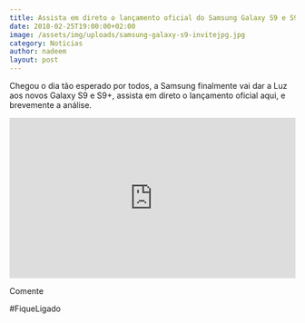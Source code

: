 ```yaml
---
title: Assista em direto o lançamento oficial do Samsung Galaxy S9 e S9+
date: 2018-02-25T19:00:00+02:00
image: /assets/img/uploads/samsung-galaxy-s9-invitejpg.jpg
category: Noticias
author: nadeem
layout: post
---
```

Chegou o dia tão esperado por todos, a Samsung finalmente vai dar a Luz aos novos Galaxy S9 e S9+, assista em direto o lançamento oficial aqui, e brevemente a análise. 

<div style="position:relative;height:0;padding-bottom:56.21%"><iframe src="https://www.youtube.com/embed/8GdA4z9G4Qg?ecver=2" style="position:absolute;width:100%;height:100%;left:0" width="641" height="360" frameborder="0" allow="autoplay; encrypted-media" allowfullscreen></iframe></div>



Comente 

\#FiqueLigado
